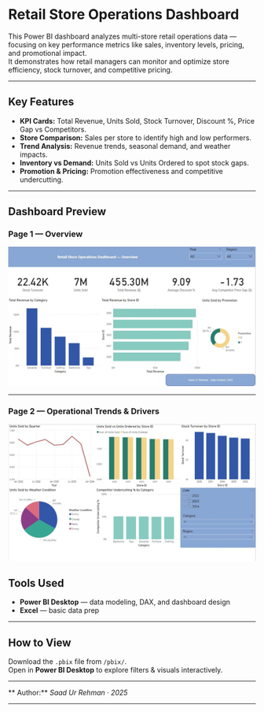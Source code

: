 # Retail Store Operations Dashboard

This Power BI dashboard analyzes multi-store retail operations data — focusing on key performance metrics like sales, inventory levels, pricing, and promotional impact.  
It demonstrates how retail managers can monitor and optimize store efficiency, stock turnover, and competitive pricing.

---

## **Key Features**

-  **KPI Cards:** Total Revenue, Units Sold, Stock Turnover, Discount %, Price Gap vs Competitors.
-  **Store Comparison:** Sales per store to identify high and low performers.
-  **Trend Analysis:** Revenue trends, seasonal demand, and weather impacts.
-  **Inventory vs Demand:** Units Sold vs Units Ordered to spot stock gaps.
-  **Promotion & Pricing:** Promotion effectiveness and competitive undercutting.

---

## **Dashboard Preview**

###  **Page 1 — Overview**
![Overview](https://github.com/saadurrehman1/Retail-Store-Ops-Dashboard/blob/main/Visuals/Overview.JPG)

---

###  **Page 2 — Operational Trends & Drivers**
![Operational Trends](https://github.com/saadurrehman1/Retail-Store-Ops-Dashboard/blob/main/Visuals/OperationalTrends.JPG)


## **Tools Used**

- **Power BI Desktop** — data modeling, DAX, and dashboard design  
- **Excel** — basic data prep

---

## **How to View**

 Download the `.pbix` file from `/pbix/`.  
 Open in **Power BI Desktop** to explore filters & visuals interactively.

---

** Author:** *Saad Ur Rehman · 2025*

---

